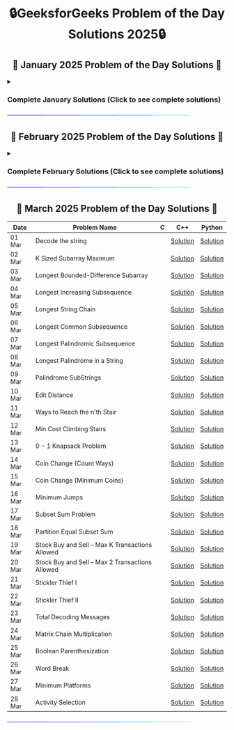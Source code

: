 <h1 align = 'center'>🔒GeeksforGeeks Problem of the Day Solutions 2025🔒</h1>

<div>
<h2 align = 'center'>📅 January 2025 Problem of the Day Solutions 📅</h2>

<details>
<summary><h3>Complete January Solutions (Click to see complete solutions)</h3></summary>
<div align = 'center'>

| Date    | Problem Name              | C        |  C++     | Python   |
|---------|---------------------------|----------|----------|----------|
| 01 Jan  | Print Anagrams Together  |  | [Solution](https://github.com/prakharmishra2002/GFG-POTD-Solution/blob/main/January%202025/01.cpp) | [Solution](https://github.com/prakharmishra2002/GFG-POTD-Solution/blob/main/January%202025/01.py) |
| 02 Jan  | Subarrays with sum K  |  | [Solution](https://github.com/prakharmishra2002/GFG-POTD-Solution/blob/main/January%202025/02.cpp) | [Solution](https://github.com/prakharmishra2002/GFG-POTD-Solution/blob/main/January%202025/02.py) |
| 03 Jan  | Count Subarrays with Given XOR  |  | [Solution](https://github.com/prakharmishra2002/GFG-POTD-Solution/blob/main/January%202025/03.cpp) | [Solution](https://github.com/prakharmishra2002/GFG-POTD-Solution/blob/main/January%202025/03.py) |
| 04 Jan  | Count All Triplets with Given Sum in Sorted Array  |  | [Solution](https://github.com/prakharmishra2002/GFG-POTD-Solution/blob/main/January%202025/04.cpp) | [Solution](https://github.com/prakharmishra2002/GFG-POTD-Solution/blob/main/January%202025/04.py) |
| 05 Jan  | Count Pairs Whose Sum is Less Than Target  |  | [Solution](https://github.com/prakharmishra2002/GFG-POTD-Solution/blob/main/January%202025/05.cpp) | [Solution](https://github.com/prakharmishra2002/GFG-POTD-Solution/blob/main/January%202025/05.py) |
| 06 Jan  | Sum Pair closest to target  |  | [Solution](https://github.com/prakharmishra2002/GFG-POTD-Solution/blob/main/January%202025/06.cpp) | [Solution](https://github.com/prakharmishra2002/GFG-POTD-Solution/blob/main/January%202025/06.py) |
| 07 Jan  | Pair with given sum in a sorted array  |  | [Solution](https://github.com/prakharmishra2002/GFG-POTD-Solution/blob/main/January%202025/07.cpp) | [Solution](https://github.com/prakharmishra2002/GFG-POTD-Solution/blob/main/January%202025/07.py) |
| 08 Jan  | Count the number of possible triangles  | [Solution](https://github.com/prakharmishra2002/GFG-POTD-Solution/blob/main/January%202025/08.c) | [Solution](https://github.com/prakharmishra2002/GFG-POTD-Solution/blob/main/January%202025/08.cpp) | [Solution](https://github.com/prakharmishra2002/GFG-POTD-Solution/blob/main/January%202025/08.py) |
| 09 Jan  | Indexes of Subarray Sum  |  | [Solution](https://github.com/prakharmishra2002/GFG-POTD-Solution/blob/main/January%202025/09.cpp) | [Solution](https://github.com/prakharmishra2002/GFG-POTD-Solution/blob/main/January%202025/09.py) |
| 10 Jan  | Count distinct elements in every window  |  | [Solution](https://github.com/prakharmishra2002/GFG-POTD-Solution/blob/main/January%202025/10.cpp) | [Solution](https://github.com/prakharmishra2002/GFG-POTD-Solution/blob/main/January%202025/10.py) |
| 11 Jan  | Longest substring with distinct characters  |  | [Solution](https://github.com/prakharmishra2002/GFG-POTD-Solution/blob/main/January%202025/11.cpp) | [Solution](https://github.com/prakharmishra2002/GFG-POTD-Solution/blob/main/January%202025/11.py) |
| 13 Jan  | Container With Most Water  |  | [Solution](https://github.com/prakharmishra2002/GFG-POTD-Solution/blob/main/January%202025/13.cpp) | [Solution](https://github.com/prakharmishra2002/GFG-POTD-Solution/blob/main/January%202025/13.py) |
| 15 Jan  | Longest Subarray with Sum K  |  | [Solution](https://github.com/prakharmishra2002/GFG-POTD-Solution/blob/main/January%202025/15.cpp) | [Solution](https://github.com/prakharmishra2002/GFG-POTD-Solution/blob/main/January%202025/15.py) |
| 16 Jan  | Largest Subarray of 0s and 1s  |  | [Solution](https://github.com/prakharmishra2002/GFG-POTD-Solution/blob/main/January%202025/16.cpp) | [Solution](https://github.com/prakharmishra2002/GFG-POTD-Solution/blob/main/January%202025/16.py) |
| 17 Jan  | Product array puzzle  |  | [Solution](https://github.com/prakharmishra2002/GFG-POTD-Solution/blob/main/January%202025/17.cpp) | [Solution](https://github.com/prakharmishra2002/GFG-POTD-Solution/blob/main/January%202025/17.py) |
| 18 Jan  | Reverse a linked list  |  | [Solution](https://github.com/prakharmishra2002/GFG-POTD-Solution/blob/main/January%202025/18.cpp) | [Solution](https://github.com/prakharmishra2002/GFG-POTD-Solution/blob/main/January%202025/18.py) |
| 19 Jan  | Rotate a Linked List  |  | [Solution](https://github.com/prakharmishra2002/GFG-POTD-Solution/blob/main/January%202025/19.cpp) | [Solution](https://github.com/prakharmishra2002/GFG-POTD-Solution/blob/main/January%202025/19.py) |
| 20 Jan  | Merge two sorted linked lists  | [Solution](https://github.com/prakharmishra2002/GFG-POTD-Solution/blob/main/January%202025/20.c) | [Solution](https://github.com/prakharmishra2002/GFG-POTD-Solution/blob/main/January%202025/20.cpp) | [Solution](https://github.com/prakharmishra2002/GFG-POTD-Solution/blob/main/January%202025/20.py) |
| 23 Jan  | clone-a-linked-list-with-next-and-random-pointer  |  | [Solution](https://github.com/prakharmishra2002/GFG-POTD-Solution/blob/main/January%202025/23.cpp) | [Solution](https://github.com/prakharmishra2002/GFG-POTD-Solution/blob/main/January%202025/23.py) |
| 24 Jan  | Detect Loop in linked list  |  | [Solution](https://github.com/prakharmishra2002/GFG-POTD-Solution/blob/main/January%202025/24.cpp) | [Solution](https://github.com/prakharmishra2002/GFG-POTD-Solution/blob/main/January%202025/24.py) |
| 25 Jan  | Find the first node of loop in linked list  |  | [Solution](https://github.com/prakharmishra2002/GFG-POTD-Solution/blob/main/January%202025/25.cpp) | [Solution](https://github.com/prakharmishra2002/GFG-POTD-Solution/blob/main/January%202025/25.py) |
| 26 Jan  | Remove loop in Linked List  |  | [Solution](https://github.com/prakharmishra2002/GFG-POTD-Solution/blob/main/January%202025/26.cpp) | [Solution](https://github.com/prakharmishra2002/GFG-POTD-Solution/blob/main/January%202025/26.py) |
| 27 Jan  | LRU Cache  |  | [Solution](https://github.com/prakharmishra2002/GFG-POTD-Solution/blob/main/January%202025/27.cpp) | [Solution](https://github.com/prakharmishra2002/GFG-POTD-Solution/blob/main/January%202025/27.py) |
| 28 Jan  | Permutations of a String  |  | [Solution](https://github.com/prakharmishra2002/GFG-POTD-Solution/blob/main/January%202025/28.cpp) | [Solution](https://github.com/prakharmishra2002/GFG-POTD-Solution/blob/main/January%202025/28.py) |
| 29 Jan  | Implement Pow  |  | [Solution](https://github.com/prakharmishra2002/GFG-POTD-Solution/blob/main/January%202025/29.cpp) | [Solution](https://github.com/prakharmishra2002/GFG-POTD-Solution/blob/main/January%202025/29.py) |
| 30 Jan  | N-Queen Problem  |  | [Solution](https://github.com/prakharmishra2002/GFG-POTD-Solution/blob/main/January%202025/30.cpp) | [Solution](https://github.com/prakharmishra2002/GFG-POTD-Solution/blob/main/January%202025/30.py) |
| 31 Jan  | Solve the Sudoku  |  | [Solution](https://github.com/prakharmishra2002/GFG-POTD-Solution/blob/main/January%202025/31.cpp) | [Solution](https://github.com/prakharmishra2002/GFG-POTD-Solution/blob/main/January%202025/31.py) |
</div>
</details>
 <img align="center" src="https://github.com/prakharmishra2002/Leet-Code-POTD-Solutions/blob/main/SparkleLine.gif" alt="Coding" height="10">
</div>

<div style="margin-top: 20px;">
  <h2 align = 'center'>📅 February 2025 Problem of the Day Solutions 📅</h2>
  <details>
  <summary><h3>Complete February Solutions (Click to see complete solutions)</h3></summary>
   
  <div align = 'center'>
    
  | Date    | Problem Name              | C        |  C++     | Python   |
  |---------|---------------------------|----------|----------|----------|
  | 01 Feb  | Word Search |  | [Solution](https://github.com/prakharmishra2002/GFG-POTD-Solution/blob/main/Februrary%202025/01.cpp) | [Solution](https://github.com/prakharmishra2002/GFG-POTD-Solution/blob/main/Februrary%202025/01.py) |
  | 02 Feb  | Level order traversal |  | [Solution](https://github.com/prakharmishra2002/GFG-POTD-Solution/blob/main/Februrary%202025/02.cpp) | [Solution](https://github.com/prakharmishra2002/GFG-POTD-Solution/blob/main/Februrary%202025/02.py) |
  | 03 Feb  | Height of Binary Tree | [Solution](https://github.com/prakharmishra2002/GFG-POTD-Solution/blob/main/Februrary%202025/03.c) | [Solution](https://github.com/prakharmishra2002/GFG-POTD-Solution/blob/main/Februrary%202025/03.cpp) | [Solution](https://github.com/prakharmishra2002/GFG-POTD-Solution/blob/main/Februrary%202025/03.py) |
  | 04 Feb  | Diameter of a Binary Tree | [Solution](https://github.com/prakharmishra2002/GFG-POTD-Solution/blob/main/Februrary%202025/04.c) | [Solution](https://github.com/prakharmishra2002/GFG-POTD-Solution/blob/main/Februrary%202025/04.cpp) | [Solution](https://github.com/prakharmishra2002/GFG-POTD-Solution/blob/main/Februrary%202025/04.py) |
  | 05 Feb  | Mirror Tree | [Solution](https://github.com/prakharmishra2002/GFG-POTD-Solution/blob/main/Februrary%202025/05.c) | [Solution](https://github.com/prakharmishra2002/GFG-POTD-Solution/blob/main/Februrary%202025/05.cpp) | [Solution](https://github.com/prakharmishra2002/GFG-POTD-Solution/blob/main/Februrary%202025/05.py) |
  | 06 Feb  | Construct Tree from Inorder & Preorder |  | [Solution](https://github.com/prakharmishra2002/GFG-POTD-Solution/blob/main/Februrary%202025/06.cpp) | [Solution](https://github.com/prakharmishra2002/GFG-POTD-Solution/blob/main/Februrary%202025/06.py) |
  | 07 Feb  | Inorder Traversal |  | [Solution](https://github.com/prakharmishra2002/GFG-POTD-Solution/blob/main/Februrary%202025/07.cpp) | [Solution](https://github.com/prakharmishra2002/GFG-POTD-Solution/blob/main/Februrary%202025/07.py) |
  | 08 Feb  | Tree Boundary Traversal |  |  | [Solution](https://github.com/prakharmishra2002/GFG-POTD-Solution/blob/main/Februrary%202025/08.py) |
  | 09 Feb  | Maximum path sum from any node |  | [Solution](https://github.com/prakharmishra2002/GFG-POTD-Solution/blob/main/Februrary%202025/09.cpp) | [Solution](https://github.com/prakharmishra2002/GFG-POTD-Solution/blob/main/Februrary%202025/09.py) |
  | 10 Feb  | K Sum Paths |  | [Solution](https://github.com/prakharmishra2002/GFG-POTD-Solution/blob/main/Februrary%202025/10.cpp) | [Solution](https://github.com/prakharmishra2002/GFG-POTD-Solution/blob/main/Februrary%202025/10.py) |
  | 11 Feb  | Check for BST |  | [Solution](https://github.com/prakharmishra2002/GFG-POTD-Solution/blob/main/Februrary%202025/11.cpp) | [Solution](https://github.com/prakharmishra2002/GFG-POTD-Solution/blob/main/Februrary%202025/11.py) |
  | 12 Feb  | k-th Smallest in BST | [Solution](https://github.com/prakharmishra2002/GFG-POTD-Solution/blob/main/Februrary%202025/12.c) | [Solution](https://github.com/prakharmishra2002/GFG-POTD-Solution/blob/main/Februrary%202025/12.cpp) | [Solution](https://github.com/prakharmishra2002/GFG-POTD-Solution/blob/main/Februrary%202025/12.py) |
  | 13 Feb  | Pair Sum in BST |  | [Solution](https://github.com/prakharmishra2002/GFG-POTD-Solution/blob/main/Februrary%202025/13.cpp) | [Solution](https://github.com/prakharmishra2002/GFG-POTD-Solution/blob/main/Februrary%202025/13.py) |
  | 14 Feb  | Fixing Two nodes of a BST |  | [Solution](https://github.com/prakharmishra2002/GFG-POTD-Solution/blob/main/Februrary%202025/14.cpp) | [Solution](https://github.com/prakharmishra2002/GFG-POTD-Solution/blob/main/Februrary%202025/14.py) |
  | 15 Feb  | Lowest Common Ancestor in a BST |  | [Solution](https://github.com/prakharmishra2002/GFG-POTD-Solution/blob/main/Februrary%202025/15.cpp) | [Solution](https://github.com/prakharmishra2002/GFG-POTD-Solution/blob/main/Februrary%202025/15.py) |
  | 16 Feb  | Serialize and deserialize a binary tree |  | [Solution](https://github.com/prakharmishra2002/GFG-POTD-Solution/blob/main/Februrary%202025/16.cpp) | [Solution](https://github.com/prakharmishra2002/GFG-POTD-Solution/blob/main/Februrary%202025/16.py) |
  | 17 Feb  | K Largest Elements |  | [Solution](https://github.com/prakharmishra2002/GFG-POTD-Solution/blob/main/Februrary%202025/17.cpp) | [Solution](https://github.com/prakharmishra2002/GFG-POTD-Solution/blob/main/Februrary%202025/17.py) |
  | 18 Feb  | K Closest Points to Origin |  | [Solution](https://github.com/prakharmishra2002/GFG-POTD-Solution/blob/main/Februrary%202025/18.cpp) | [Solution](https://github.com/prakharmishra2002/GFG-POTD-Solution/blob/main/Februrary%202025/18.py) |
  | 19 Feb  | Merge K sorted linked lists |  | [Solution](https://github.com/prakharmishra2002/GFG-POTD-Solution/blob/main/Februrary%202025/19.cpp) | [Solution](https://github.com/prakharmishra2002/GFG-POTD-Solution/blob/main/Februrary%202025/19.py) |
  | 20 Feb  | Find median in a stream |  | [Solution](https://github.com/prakharmishra2002/GFG-POTD-Solution/blob/main/Februrary%202025/20.cpp) | [Solution](https://github.com/prakharmishra2002/GFG-POTD-Solution/blob/main/Februrary%202025/20.py) |
  | 21 Feb  | Parenthesis Checker |  | [Solution](https://github.com/prakharmishra2002/GFG-POTD-Solution/blob/main/Februrary%202025/21.cpp) | [Solution](https://github.com/prakharmishra2002/GFG-POTD-Solution/blob/main/Februrary%202025/21.py) |
  | 22 Feb  | Longest valid Parentheses |  | [Solution](https://github.com/prakharmishra2002/GFG-POTD-Solution/blob/main/Februrary%202025/22.cpp) | [Solution](https://github.com/prakharmishra2002/GFG-POTD-Solution/blob/main/Februrary%202025/22.py) |
  | 23 Feb  | Next Greater Element |  | [Solution](https://github.com/prakharmishra2002/GFG-POTD-Solution/blob/main/Februrary%202025/23.cpp) | [Solution](https://github.com/prakharmishra2002/GFG-POTD-Solution/blob/main/Februrary%202025/23.py) |
  | 24 Feb  | Stock span problem |  | [Solution](https://github.com/prakharmishra2002/GFG-POTD-Solution/blob/main/Februrary%202025/24.cpp) | [Solution](https://github.com/prakharmishra2002/GFG-POTD-Solution/blob/main/Februrary%202025/24.py) |
  | 25 Feb  | Histogram Max Rectangular Area |  | [Solution](https://github.com/prakharmishra2002/GFG-POTD-Solution/blob/main/Februrary%202025/25.cpp) | [Solution](https://github.com/prakharmishra2002/GFG-POTD-Solution/blob/main/Februrary%202025/25.py) |
  | 26 Feb  | Maximum of minimum for every window size |  | [Solution](https://github.com/prakharmishra2002/GFG-POTD-Solution/blob/main/Februrary%202025/26.cpp) | [Solution](https://github.com/prakharmishra2002/GFG-POTD-Solution/blob/main/Februrary%202025/26.py) |
  | 27 Feb  | Get Min from Stack |  | [Solution](https://github.com/prakharmishra2002/GFG-POTD-Solution/blob/main/Februrary%202025/27.cpp) | [Solution](https://github.com/prakharmishra2002/GFG-POTD-Solution/blob/main/Februrary%202025/27.py) |
  | 28 Feb  | Evaluation of Postfix Expression |  | [Solution](https://github.com/prakharmishra2002/GFG-POTD-Solution/blob/main/Februrary%202025/28.cpp) | [Solution](https://github.com/prakharmishra2002/GFG-POTD-Solution/blob/main/Februrary%202025/28.py) |

  </div> 
  </details>
   <img align="center" src="https://github.com/prakharmishra2002/Leet-Code-POTD-Solutions/blob/main/SparkleLine.gif" alt="Coding" height="10">
</div>



<div style="margin-top: 20px;">
  <h2 align = 'center'>📅 March 2025 Problem of the Day Solutions 📅</h2>

   
  <div align = 'center'>
    
  | Date    | Problem Name              | C        |  C++     | Python   |
  |---------|---------------------------|----------|----------|----------|
  | 01 Mar  | Decode the string |  | [Solution](https://github.com/prakharmishra2002/GFG-POTD-Solution/blob/main/March%202025/01.cpp) | [Solution](https://github.com/prakharmishra2002/GFG-POTD-Solution/blob/main/March%202025/01.py) |
  | 02 Mar  | K Sized Subarray Maximum |  | [Solution](https://github.com/prakharmishra2002/GFG-POTD-Solution/blob/main/March%202025/02.cpp) | [Solution](https://github.com/prakharmishra2002/GFG-POTD-Solution/blob/main/March%202025/02.py) |
  | 03 Mar  | Longest Bounded-Difference Subarray |  | [Solution](https://github.com/prakharmishra2002/GFG-POTD-Solution/blob/main/March%202025/03.cpp) | [Solution](https://github.com/prakharmishra2002/GFG-POTD-Solution/blob/main/March%202025/03.py) |
  | 04 Mar  | Longest Increasing Subsequence |  | [Solution](https://github.com/prakharmishra2002/GFG-POTD-Solution/blob/main/March%202025/04.cpp) | [Solution](https://github.com/prakharmishra2002/GFG-POTD-Solution/blob/main/March%202025/04.py) |
  | 05 Mar  | Longest String Chain |  | [Solution](https://github.com/prakharmishra2002/GFG-POTD-Solution/blob/main/March%202025/05.cpp) | [Solution](https://github.com/prakharmishra2002/GFG-POTD-Solution/blob/main/March%202025/05.py) |
  | 06 Mar  | Longest Common Subsequence |  | [Solution](https://github.com/prakharmishra2002/GFG-POTD-Solution/blob/main/March%202025/06.cpp) | [Solution](https://github.com/prakharmishra2002/GFG-POTD-Solution/blob/main/March%202025/06.py) |
  | 07 Mar  | Longest Palindromic Subsequence |  | [Solution](https://github.com/prakharmishra2002/GFG-POTD-Solution/blob/main/March%202025/07.cpp) | [Solution](https://github.com/prakharmishra2002/GFG-POTD-Solution/blob/main/March%202025/07.py) |
  | 08 Mar  | Longest Palindrome in a String |  | [Solution](https://github.com/prakharmishra2002/GFG-POTD-Solution/blob/main/March%202025/08.cpp) | [Solution](https://github.com/prakharmishra2002/GFG-POTD-Solution/blob/main/March%202025/08.py) |
  | 09 Mar  | Palindrome SubStrings |  | [Solution](https://github.com/prakharmishra2002/GFG-POTD-Solution/blob/main/March%202025/09.cpp) | [Solution](https://github.com/prakharmishra2002/GFG-POTD-Solution/blob/main/March%202025/09.py) |
  | 10 Mar  | Edit Distance |  | [Solution](https://github.com/prakharmishra2002/GFG-POTD-Solution/blob/main/March%202025/10.cpp) | [Solution](https://github.com/prakharmishra2002/GFG-POTD-Solution/blob/main/March%202025/10.py) |
  | 11 Mar  | Ways to Reach the n'th Stair |  | [Solution](https://github.com/prakharmishra2002/GFG-POTD-Solution/blob/main/March%202025/11.cpp) | [Solution](https://github.com/prakharmishra2002/GFG-POTD-Solution/blob/main/March%202025/11.py) |
  | 12 Mar  | Min Cost Climbing Stairs |  | [Solution](https://github.com/prakharmishra2002/GFG-POTD-Solution/blob/main/March%202025/12.cpp) | [Solution](https://github.com/prakharmishra2002/GFG-POTD-Solution/blob/main/March%202025/12.py) |
  | 13 Mar  | 0 - 1 Knapsack Problem |  | [Solution](https://github.com/prakharmishra2002/GFG-POTD-Solution/blob/main/March%202025/13.cpp) | [Solution](https://github.com/prakharmishra2002/GFG-POTD-Solution/blob/main/March%202025/13.py) |
  | 14 Mar  | Coin Change (Count Ways) |  | [Solution](https://github.com/prakharmishra2002/GFG-POTD-Solution/blob/main/March%202025/14.cpp) | [Solution](https://github.com/prakharmishra2002/GFG-POTD-Solution/blob/main/March%202025/14.py) |
  | 15 Mar  | Coin Change (Minimum Coins) |  | [Solution](https://github.com/prakharmishra2002/GFG-POTD-Solution/blob/main/March%202025/15.cpp) | [Solution](https://github.com/prakharmishra2002/GFG-POTD-Solution/blob/main/March%202025/15.py) |
  | 16 Mar  | Minimum Jumps |  | [Solution](https://github.com/prakharmishra2002/GFG-POTD-Solution/blob/main/March%202025/16.cpp) | [Solution](https://github.com/prakharmishra2002/GFG-POTD-Solution/blob/main/March%202025/16.py) |
  | 17 Mar  | Subset Sum Problem |  | [Solution](https://github.com/prakharmishra2002/GFG-POTD-Solution/blob/main/March%202025/17.cpp) | [Solution](https://github.com/prakharmishra2002/GFG-POTD-Solution/blob/main/March%202025/17.py) |
  | 18 Mar  | Partition Equal Subset Sum |  | [Solution](https://github.com/prakharmishra2002/GFG-POTD-Solution/blob/main/March%202025/18.cpp) | [Solution](https://github.com/prakharmishra2002/GFG-POTD-Solution/blob/main/March%202025/18.py) |
  | 19 Mar  | Stock Buy and Sell – Max K Transactions Allowed |  | [Solution](https://github.com/prakharmishra2002/GFG-POTD-Solution/blob/main/March%202025/19.cpp) | [Solution](https://github.com/prakharmishra2002/GFG-POTD-Solution/blob/main/March%202025/19.py) |
  | 20 Mar  | Stock Buy and Sell – Max 2 Transactions Allowed |  | [Solution](https://github.com/prakharmishra2002/GFG-POTD-Solution/blob/main/March%202025/20.cpp) | [Solution](https://github.com/prakharmishra2002/GFG-POTD-Solution/blob/main/March%202025/20.py) |
  | 21 Mar  | Stickler Thief I  |  | [Solution](https://github.com/prakharmishra2002/GFG-POTD-Solution/blob/main/March%202025/21.cpp) | [Solution](https://github.com/prakharmishra2002/GFG-POTD-Solution/blob/main/March%202025/21.py) |
  | 22 Mar  | Stickler Thief II  |   | [Solution](https://github.com/prakharmishra2002/GFG-POTD-Solution/blob/main/March%202025/22.cpp) | [Solution](https://github.com/prakharmishra2002/GFG-POTD-Solution/blob/main/March%202025/22.py) |
  | 23 Mar  | Total Decoding Messages  |   | [Solution](https://github.com/prakharmishra2002/GFG-POTD-Solution/blob/main/March%202025/23.cpp) | [Solution](https://github.com/prakharmishra2002/GFG-POTD-Solution/blob/main/March%202025/23.py) |
  | 24 Mar  | Matrix Chain Multiplication |   | [Solution](https://github.com/prakharmishra2002/GFG-POTD-Solution/blob/main/March%202025/24.cpp) | [Solution](https://github.com/prakharmishra2002/GFG-POTD-Solution/blob/main/March%202025/24.py) |
  | 25 Mar  | Boolean Parenthesization |   | [Solution](https://github.com/prakharmishra2002/GFG-POTD-Solution/blob/main/March%202025/25.cpp) | [Solution](https://github.com/prakharmishra2002/GFG-POTD-Solution/blob/main/March%202025/25.py) |
  | 26 Mar  | Word Break |   | [Solution](https://github.com/prakharmishra2002/GFG-POTD-Solution/blob/main/March%202025/26.cpp) | [Solution](https://github.com/prakharmishra2002/GFG-POTD-Solution/blob/main/March%202025/26.py) |
  | 27 Mar  | Minimum Platforms |   | [Solution](https://github.com/prakharmishra2002/GFG-POTD-Solution/blob/main/March%202025/27.cpp) | [Solution](https://github.com/prakharmishra2002/GFG-POTD-Solution/blob/main/March%202025/27.py) |
  | 28 Mar  | Activity Selection |   | [Solution](https://github.com/prakharmishra2002/GFG-POTD-Solution/blob/main/March%202025/28.cpp) | [Solution](https://github.com/prakharmishra2002/GFG-POTD-Solution/blob/main/March%202025/28.py) |

  </div> 
   <img align="center" src="https://github.com/prakharmishra2002/Leet-Code-POTD-Solutions/blob/main/SparkleLine.gif" alt="Coding" height="10">
</div>
